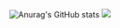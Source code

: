 ![Anurag's GitHub stats](https://github-readme-stats.vercel.app/api?username=CuriousFullStacks&hide=contribs,prs,issues)
![](https://komarev.com/ghpvc/?username=CuriousFullStacks)
